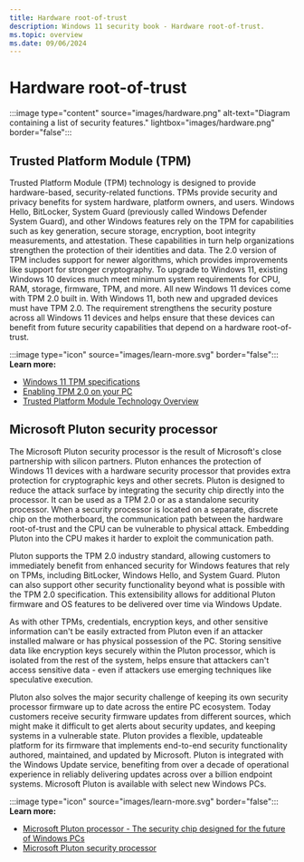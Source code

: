 ```yaml
---
title: Hardware root-of-trust
description: Windows 11 security book - Hardware root-of-trust.
ms.topic: overview
ms.date: 09/06/2024
---
```


# Hardware root-of-trust

:::image type="content" source="images/hardware.png" alt-text="Diagram containing a list of security features." lightbox="images/hardware.png" border="false":::

## Trusted Platform Module (TPM)

Trusted Platform Module (TPM) technology is designed to provide hardware-based, security-related functions. TPMs provide security and privacy benefits for system hardware, platform owners, and users. Windows Hello, BitLocker, System Guard (previously called Windows Defender System Guard), and other Windows features rely on the TPM for capabilities such as key generation, secure storage, encryption, boot integrity measurements, and attestation. These capabilities in turn help organizations strengthen the protection of their identities and data. The 2.0 version of TPM includes support for newer algorithms, which provides improvements like support for stronger cryptography. To upgrade to Windows 11, existing Windows 10 devices much meet minimum system requirements for CPU, RAM, storage, firmware, TPM, and more. All new Windows 11 devices come with TPM 2.0 built in. With Windows 11, both new and upgraded devices must have TPM 2.0. The requirement strengthens the security posture across all Windows 11 devices and helps ensure that these devices can benefit from future security capabilities that depend on a hardware root-of-trust.

:::image type="icon" source="images/learn-more.svg" border="false"::: **Learn more:**

- [Windows 11 TPM specifications](https://www.microsoft.com/windows/windows-11-specifications)
- [Enabling TPM 2.0 on your PC](https://support.microsoft.com/topic/1fd5a332-360d-4f46-a1e7-ae6b0c90645c)
- [Trusted Platform Module Technology Overview](../hardware-security/tpm/trusted-platform-module-overview.md)

## Microsoft Pluton security processor

The Microsoft Pluton security processor is the result of Microsoft's close partnership with silicon partners. Pluton enhances the protection of Windows 11 devices with a hardware security processor that provides extra protection for cryptographic keys and other secrets. Pluton is designed to reduce the attack surface by integrating the security chip directly into the processor. It can be used as a TPM 2.0 or as a standalone security processor. When a security processor is located on a separate, discrete chip on the motherboard, the communication path between the hardware root-of-trust and the CPU can be vulnerable to physical attack. Embedding Pluton into the CPU makes it harder to exploit the communication path.

Pluton supports the TPM 2.0 industry standard, allowing customers to immediately benefit from enhanced security for Windows features that rely on TPMs, including BitLocker, Windows Hello, and System Guard. Pluton can also support other security functionality beyond what is possible with the TPM 2.0 specification. This extensibility allows for additional Pluton firmware and OS features to be delivered over time via Windows Update.

As with other TPMs, credentials, encryption keys, and other sensitive information can't be easily extracted from Pluton even if an attacker installed malware or has physical possession of the PC. Storing sensitive data like encryption keys securely within the Pluton processor, which is isolated from the rest of the system, helps ensure that attackers can't access sensitive data - even if attackers use emerging techniques like speculative execution.

Pluton also solves the major security challenge of keeping its own security processor firmware up to date across the entire PC ecosystem. Today customers receive security firmware updates from different sources, which might make it difficult to get alerts about security updates, and keeping systems in a vulnerable state. Pluton provides a flexible, updateable platform for its firmware that implements end-to-end security functionality authored, maintained, and updated by Microsoft. Pluton is integrated with the Windows Update service, benefiting from over a decade of operational experience in reliably delivering updates across over a billion endpoint systems. Microsoft Pluton is available with select new Windows PCs.

:::image type="icon" source="images/learn-more.svg" border="false"::: **Learn more:**

- [Microsoft Pluton processor - The security chip designed for the future of Windows PCs](https://www.microsoft.com/security/blog/2020/11/17/meet-the-microsoft-pluton-processor-the-security-chip-designed-for-the-future-of-windows-pcs/)
- [Microsoft Pluton security processor](../hardware-security/pluton/microsoft-pluton-security-processor.md)

